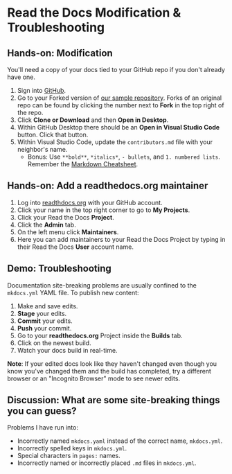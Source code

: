 # Read the Docs Modification & Troubleshooting

## Hands-on: Modification

You'll need a copy of your docs tied to your GitHub repo if you don't already have one.

1. Sign into [GitHub](https://github.com/login).
1. Go to your Forked version of [our sample repository](https://github.com/BioData-Club/my-first-rtd).  Forks of an original repo can be found by clicking the number next to **Fork** in the top right of the repo.
1. Click **Clone or Download** and then **Open in Desktop**.
1. Within GitHub Desktop there should be an **Open in Visual Studio Code** button.  Click that button.
1. Within Visual Studio Code, update the `contributors.md` file with your neighbor's name.
    - Bonus: Use `**bold**`, `*italics*`, `- bullets`, and `1. numbered lists`.  Remember the [Markdown Cheatsheet](https://github.com/adam-p/markdown-here/wiki/Markdown-Cheatsheet).

## Hands-on: Add a readthedocs.org maintainer

1. Log into [readthdocs.org](https://readthedocs.org/accounts/login/) with your GitHub account.
1. Click your name in the top right corner to go to **My Projects**.
1. Click your Read the Docs **Project**.
1. Click the **Admin** tab.
1. On the left menu click **Maintainers**.
1. Here you can add maintainers to your Read the Docs Project by typing in their Read the Docs **User** account name.

## Demo: Troubleshooting

Documentation site-breaking problems are usually confined to the `mkdocs.yml` YAML file.  To publish new content:

1. Make and save edits.
1. **Stage** your edits.
1. **Commit** your edits.
1. **Push** your commit.
1. Go to your **readthedocs.org** Project inside the **Builds** tab.
1. Click on the newest build.
1. Watch your docs build in real-time.

**Note**: If your edited docs look like they haven't changed even though you know you've changed them and the build has completed, try a different browser or an "Incognito Browser" mode to see newer edits.

## Discussion: What are some site-breaking things you can guess?

Problems I have run into:

- Incorrectly named `mkdocs.yaml` instead of the correct name, `mkdocs.yml`.
- Incorrectly spelled keys in `mkdocs.yml`.
- Special characters in `pages:` names.
- Incorrectly named or incorrectly placed `.md` files in `mkdocs.yml`.
